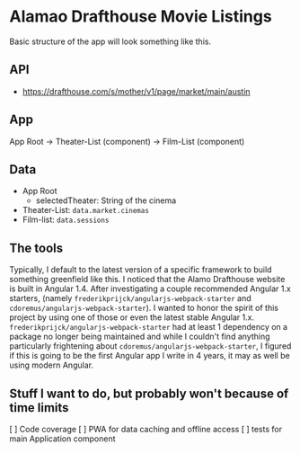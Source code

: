 # Alamao Drafthouse Movie Listings

Basic structure of the app will look something like this.

## API
- https://drafthouse.com/s/mother/v1/page/market/main/austin

## App

App Root
-> Theater-List (component)
-> Film-List (component)

## Data

- App Root
  - selectedTheater: String <id> of the cinema
- Theater-List: `data.market.cinemas`
- Film-list: `data.sessions`

## The tools

Typically, I default to the latest version of a specific framework to build something greenfield like this. I noticed that the Alamo Drafthouse website is built in Angular 1.4. After investigating a couple recommended Angular 1.x starters, (namely `frederikprijck/angularjs-webpack-starter` and `cdoremus/angularjs-webpack-starter`). I wanted to honor the spirit of this project by using one of those or even the latest stable Angular 1.x. `frederikprijck/angularjs-webpack-starter` had at least 1 dependency on a package no longer being maintained and while I couldn't find anything particularly frightening about `cdoremus/angularjs-webpack-starter`, I figured if this is going to be the first Angular app I write in 4 years, it may as well be using modern Angular.

## Stuff I want to do, but probably won't because of time limits

[ ] Code coverage
[ ] PWA for data caching and offline access
[ ] tests for main Application component